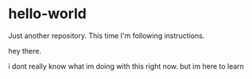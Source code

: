 # hello-world
Just another repository. This time I'm following instructions.

hey there.

i dont really know what im doing with this right now.
but im here to learn
